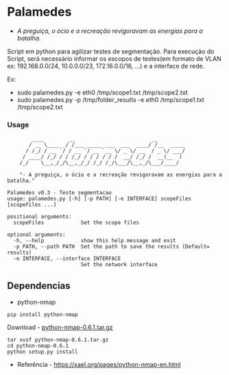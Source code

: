 # Palamedes
- *A preguiça, o ócio e a recreação revigoravam as energias para a batalha.*

Script em python para agilizar testes de segmentação. Para execução do Script, será necessário informar os escopos de testes(em formato de VLAN ex: 192.168.0.0/24, 10.0.0.0/23, 172.16.0.0/16, ...) e a interface de rede. 

Ex:

- sudo palamedes.py -e eth0 /tmp/scope1.txt /tmp/scope2.txt
- sudo palamedes.py -p /tmp/folder_results -e eth0 /tmp/scope1.txt /tmp/scope2.txt

### Usage 
```
        ____        __                         __         
       / __ \____ _/ /___ _____ ___  ___  ____/ /__  _____
      / /_/ / __ `/ / __ `/ __ `__ \/ _ \/ __  / _ \/ ___/
     / ____/ /_/ / / /_/ / / / / / /  __/ /_/ /  __(__  ) 
    /_/    \__,_/_/\__,_/_/ /_/ /_/\___/\__,_/\___/____/  

    "- A preguiça, o ócio e a recreação revigoravam as energias para a batalha."
                                                      
Palamedes v0.3 - Teste segmentacao
usage: palamedes.py [-h] [-p PATH] [-e INTERFACE] scopeFiles [scopeFiles ...]

positional arguments:
  scopeFiles            Set the scope files

optional arguments:
  -h, --help            show this help message and exit
  -p PATH, --path PATH  Set the path to save the results (Default= results)
  -e INTERFACE, --interface INTERFACE
                        Set the network interface
```

## Dependencias
- python-nmap

```
pip install python-nmap
```

Download - [python-nmap-0.6.1.tar.gz](https://xael.org/pages/python-nmap-0.6.1.tar.gz)


```
tar xvzf python-nmap-0.6.1.tar.gz
cd python-nmap-0.6.1
python setup.py install
```

* Referência -  https://xael.org/pages/python-nmap-en.html
